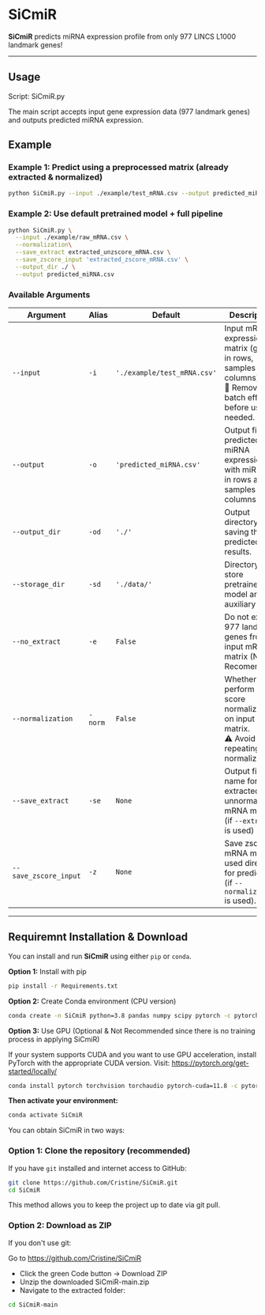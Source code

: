 # SiCmiR
**SiCmiR** predicts miRNA expression profile from only 977 LINCS L1000 landmark genes!

---

## Usage
Script: SiCmiR.py

The main script accepts input gene expression data (977 landmark genes) and outputs predicted miRNA expression.

## Example

### Example 1: Predict using a preprocessed matrix (already extracted & normalized)
```bash
python SiCmiR.py --input ./example/test_mRNA.csv --output predicted_miRNA.csv
```
### Example 2: Use default pretrained model + full pipeline
```bash
python SiCmiR.py \
  --input ./example/raw_mRNA.csv \
  --normalization\
  --save_extract extracted_unzscore_mRNA.csv \
  --save_zscore_input 'extracted_zscore_mRNA.csv' \
  --output_dir ./ \
  --output predicted_miRNA.csv
```

### Available Arguments

| Argument           | Alias | Default                           | Description |
|--------------------|--------|----------------------------------|-------------|
| `--input`          | `-i`   | `'./example/test_mRNA.csv'`        | Input mRNA expression matrix (genes in rows, samples in columns).<br>📌 Remove batch effects before use if needed. |
| `--output`         | `-o`   | `'predicted_miRNA.csv'`           | Output file: predicted miRNA expression, with miRNAs in rows and samples in columns. |
| `--output_dir`     | `-od`  | `'./'`                            | Output directory for saving the predicted results. |
| `--storage_dir`    | `-sd`  | `'./data/'`                       | Directory to store pretrained model and auxiliary files. |
| `--no_extract`        | `-e`   | `False`                           | Do not extract 977 landmark genes from input mRNA matrix (Not Recomended). |
| `--normalization`  | `-norm`  | `False`                         | Whether to perform z-score normalization on input matrix.<br>⚠️ Avoid repeating normalization. |
| `--save_extract`            | `-se`   | `None`   | Output file name for extracted but unnormalized mRNA matrix (if `--extract` is used) |
| `--save_zscore_input` | `-z`  | `None` | Save zscored mRNA matrix used directly for prediction (if `--normalization` is used). |

---
## Requiremnt Installation &  Download

You can install and run **SiCmiR** using either `pip` or `conda`.

**Option 1:**  Install with pip
```bash
pip install -r Requirements.txt
```
**Option 2:** Create Conda environment (CPU version)
```bash
conda create -n SiCmiR python=3.8 pandas numpy scipy pytorch -c pytorch -y
```
**Option 3:** Use GPU (Optional & Not Recommended since there is no training process in applying SiCmiR)

If your system supports CUDA and you want to use GPU acceleration, install PyTorch with the appropriate CUDA version. Visit:
https://pytorch.org/get-started/locally/

```bash
conda install pytorch torchvision torchaudio pytorch-cuda=11.8 -c pytorch -c nvidia
```
**Then activate your environment:**
```bash
conda activate SiCmiR
```

You can obtain SiCmiR in two ways:

### Option 1: Clone the repository (recommended)

If you have `git` installed and internet access to GitHub:

```bash
git clone https://github.com/Cristine/SiCmiR.git
cd SiCmiR
```
This method allows you to keep the project up to date via git pull.

### Option 2: Download as ZIP

If you don't use git:

Go to https://github.com/Cristine/SiCmiR

- Click the green Code button → Download ZIP
- Unzip the downloaded SiCmiR-main.zip
- Navigate to the extracted folder:
```bash
cd SiCmiR-main
```




